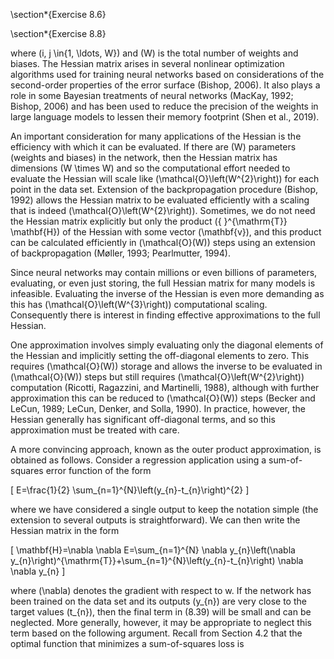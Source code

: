 \section*{Exercise 8.6}

\section*{Exercise 8.8}

where \(i, j \in\{1, \ldots, W\}\) and \(W\) is the total number of weights and biases. The Hessian matrix arises in several nonlinear optimization algorithms used for training neural networks based on considerations of the second-order properties of the error surface (Bishop, 2006). It also plays a role in some Bayesian treatments of neural networks (MacKay, 1992; Bishop, 2006) and has been used to reduce the precision of the weights in large language models to lessen their memory footprint (Shen et al., 2019).

An important consideration for many applications of the Hessian is the efficiency with which it can be evaluated. If there are \(W\) parameters (weights and biases) in the network, then the Hessian matrix has dimensions \(W \times W\) and so the computational effort needed to evaluate the Hessian will scale like \(\mathcal{O}\left(W^{2}\right)\) for each point in the data set. Extension of the backpropagation procedure (Bishop, 1992) allows the Hessian matrix to be evaluated efficiently with a scaling that is indeed \(\mathcal{O}\left(W^{2}\right)\). Sometimes, we do not need the Hessian matrix explicitly but only the product \({ }^{\mathrm{T}} \mathbf{H}\) of the Hessian with some vector \(\mathbf{v}\), and this product can be calculated efficiently in \(\mathcal{O}(W)\) steps using an extension of backpropagation (Møller, 1993; Pearlmutter, 1994).

Since neural networks may contain millions or even billions of parameters, evaluating, or even just storing, the full Hessian matrix for many models is infeasible. Evaluating the inverse of the Hessian is even more demanding as this has \(\mathcal{O}\left(W^{3}\right)\) computational scaling. Consequently there is interest in finding effective approximations to the full Hessian.

One approximation involves simply evaluating only the diagonal elements of the Hessian and implicitly setting the off-diagonal elements to zero. This requires \(\mathcal{O}(W)\) storage and allows the inverse to be evaluated in \(\mathcal{O}(W)\) steps but still requires \(\mathcal{O}\left(W^{2}\right)\) computation (Ricotti, Ragazzini, and Martinelli, 1988), although with further approximation this can be reduced to \(\mathcal{O}(W)\) steps (Becker and LeCun, 1989; LeCun, Denker, and Solla, 1990). In practice, however, the Hessian generally has significant off-diagonal terms, and so this approximation must be treated with care.

A more convincing approach, known as the outer product approximation, is obtained as follows. Consider a regression application using a sum-of-squares error function of the form

\[
E=\frac{1}{2} \sum_{n=1}^{N}\left(y_{n}-t_{n}\right)^{2}
\]

where we have considered a single output to keep the notation simple (the extension to several outputs is straightforward). We can then write the Hessian matrix in the form

\[
\mathbf{H}=\nabla \nabla E=\sum_{n=1}^{N} \nabla y_{n}\left(\nabla y_{n}\right)^{\mathrm{T}}+\sum_{n=1}^{N}\left(y_{n}-t_{n}\right) \nabla \nabla y_{n}
\]

where \(\nabla\) denotes the gradient with respect to w. If the network has been trained on the data set and its outputs \(y_{n}\) are very close to the target values \(t_{n}\), then the final term in (8.39) will be small and can be neglected. More generally, however, it may be appropriate to neglect this term based on the following argument. Recall from Section 4.2 that the optimal function that minimizes a sum-of-squares loss is